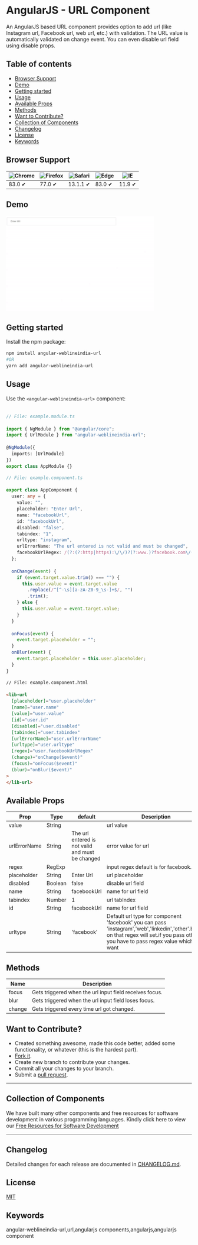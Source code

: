 # AngularJS - URL Component

An AngularJS based URL component provides option to add url (like Instagram url, Facebook url, web url, etc.) with validation. The URL value is automatically validated on change event. You can even disable url field using disable props.

## Table of contents

- [Browser Support](#browser-support)
- [Demo](#demo)
- [Getting started](#getting-started)
- [Usage](#usage)
- [Available Props](#available-props)
- [Methods](#methods)
- [Want to Contribute?](#want-to-contribute)
- [Collection of Components](#collection-of-components)
- [Changelog](#changelog)
- [License](#license)
- [Keywords](#Keywords)

## Browser Support

| ![Chrome](https://raw.github.com/alrra/browser-logos/master/src/chrome/chrome_48x48.png) | ![Firefox](https://raw.github.com/alrra/browser-logos/master/src/firefox/firefox_48x48.png) | ![Safari](https://raw.github.com/alrra/browser-logos/master/src/safari/safari_48x48.png) | ![Edge](https://raw.github.com/alrra/browser-logos/master/src/edge/edge_48x48.png) | ![IE](https://raw.github.com/alrra/browser-logos/master/src/archive/internet-explorer_9-11/internet-explorer_9-11_48x48.png) |
| ---------------------------------------------------------------------------------------- | ------------------------------------------------------------------------------------------- | ---------------------------------------------------------------------------------------- | ---------------------------------------------------------------------------------- | ---------------------------------------------------------------------------------------------------------------------------- |
| 83.0 ✔                                                                                   | 77.0 ✔                                                                                      | 13.1.1 ✔                                                                                 | 83.0 ✔                                                                             | 11.9 ✔                                                                                                                       |

## Demo

[![](urlNg.gif)](https://github.com/weblineindia/AngularJS-URL-Component/urlNg.gif)

## Getting started

Install the npm package:

```bash
npm install angular-weblineindia-url
#OR
yarn add angular-weblineindia-url
```

## Usage

Use the `<angular-weblineindia-url>` component:

```typescript

// File: example.module.ts

import { NgModule } from "@angular/core";
import { UrlModule } from "angular-weblineindia-url";

@NgModule({
  imports: [UrlModule]
})
export class AppModule {}
```

```typescript
// File: example.component.ts

export class AppComponent {
  user: any = {
    value: "",
    placeholder: "Enter Url",
    name: "facebookUrl",
    id: "facebookUrl",
    disabled: "false",
    tabindex: "1",
    urltype: "instagram",
    urlErrorName: "The url entered is not valid and must be changed",
    facebookUrlRegex: /(?:(?:http|https):\/\/)?(?:www.)?facebook.com\/(?:(?:\w)*#!\/)?(?:pages\/)?(?:[?\w\-]*\/)?(?:profile.php\?id=(?=\d.*))?([\w\-]*)?/
  };

  onChange(event) {
    if (event.target.value.trim() === "") {
      this.user.value = event.target.value
        .replace(/^[^-\s][a-zA-Z0-9_\s-]+$/, "")
        .trim();
    } else {
      this.user.value = event.target.value;
    }
  }

  onFocus(event) {
    event.target.placeholder = "";
  }
  onBlur(event) {
    event.target.placeholder = this.user.placeholder;
  }
}
```

```html
// File: example.component.html

<lib-url
  [placeholder]="user.placeholder"
  [name]="user.name"
  [value]="user.value"
  [id]="user.id"
  [disabled]="user.disabled"
  [tabindex]="user.tabindex"
  [urlErrorName]="user.urlErrorName"
  [urltype]="user.urltype"
  [regex]="user.facebookUrlRegex"
  (change)="onChange($event)"
  (focus)="onFocus($event)"
  (blur)="onBlur($event)"
>
</lib-url>
```

## Available Props

| Prop         | Type    | default                                          | Description                                                                                                                                                                            |
| ------------ | ------- | ------------------------------------------------ | -------------------------------------------------------------------------------------------------------------------------------------------------------------------------------------- |
| value        | String  |                                                  | url value                                                                                                                                                                              |
| urlErrorName | String  | The url entered is not valid and must be changed | error value for url                                                                                                                                                                    |
| regex        | RegExp  |                                                  | input regex default is for facebook.                                                                                                                                                   |
| placeholder  | String  | Enter Url                                        | url placeholder                                                                                                                                                                        |
| disabled     | Boolean | false                                            | disable url field                                                                                                                                                                      |
| name         | String  | facebookUrl                                      | name for url field                                                                                                                                                                     |
| tabindex     | Number  | 1                                                | url tabIndex                                                                                                                                                                           |
| id           | String  | facebookUrl                                      | name for url field                                                                                                                                                                     |
| urltype      | String  | 'facebook'                                       | Default url type for component 'facebook' you can pass 'instagram','web','linkedin','other'.based on that regex will set.if you pass other you have to pass regex value which you want |

## Methods

| Name   | Description                                             |
| ------ | ------------------------------------------------------- |
| focus  | Gets triggered when the url input field receives focus. |
| blur   | Gets triggered when the url input field loses focus.    |
| change | Gets triggered every time url got changed.              |

## Want to Contribute?

- Created something awesome, made this code better, added some functionality, or whatever (this is the hardest part).
- [Fork it](http://help.github.com/forking/).
- Create new branch to contribute your changes.
- Commit all your changes to your branch.
- Submit a [pull request](http://help.github.com/pull-requests/).

---

## Collection of Components

We have built many other components and free resources for software development in various programming languages. Kindly click here to view our [Free Resources for Software Development](https://www.weblineindia.com/software-development-resources.html)

---

## Changelog

Detailed changes for each release are documented in [CHANGELOG.md](./CHANGELOG.md).

## License

[MIT](LICENSE)

[mit]: https://github.com/weblineindia/AngularJS-URL-Component/blob/master/LICENSE

## Keywords

angular-weblineindia-url,url,angularjs components,angularjs,angularjs component
